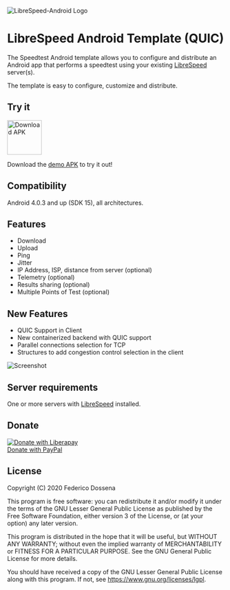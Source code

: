 ![LibreSpeed-Android Logo](https://github.com/adolfintel/speedtest-android/blob/master/.github/Readme-Logo.png?raw=true)
 
# LibreSpeed Android Template (QUIC)
The Speedtest Android template allows you to configure and distribute an Android app that performs a speedtest using your existing [LibreSpeed](https://github.com/librespeed/speedtest) server(s).

The template is easy to configure, customize and distribute.

## Try it

[<img src="https://upload.wikimedia.org/wikipedia/commons/a/a0/APK_format_icon.png" alt="Download APK" height="80">](https://github.com/Nevby/speedTest/blob/master/speedTest-prototype.apk)

Download the [demo APK](https://github.com/Nevby/speedTest/blob/master/speedTest-prototype.apk) to try it out!

## Compatibility
Android 4.0.3 and up (SDK 15), all architectures.

## Features
* Download
* Upload
* Ping
* Jitter
* IP Address, ISP, distance from server (optional)
* Telemetry (optional)
* Results sharing (optional)
* Multiple Points of Test (optional)

## New Features
* QUIC Support in Client
* New containerized backend with QUIC support 
* Parallel connections selection for TCP
* Structures to add congestion control selection in the client


![Screenshot](https://github.com/Nevby/speedtest/?raw=true)

## Server requirements
One or more servers with [LibreSpeed](https://github.com/librespeed/speedtest) installed.

## Donate
[![Donate with Liberapay](https://liberapay.com/assets/widgets/donate.svg)](https://liberapay.com/fdossena/donate)  
[Donate with PayPal](https://www.paypal.me/sineisochronic)  

## License
Copyright (C) 2020 Federico Dossena

This program is free software: you can redistribute it and/or modify
it under the terms of the GNU Lesser General Public License as published by
the Free Software Foundation, either version 3 of the License, or
(at your option) any later version.

This program is distributed in the hope that it will be useful,
but WITHOUT ANY WARRANTY; without even the implied warranty of
MERCHANTABILITY or FITNESS FOR A PARTICULAR PURPOSE.  See the
GNU General Public License for more details.

You should have received a copy of the GNU Lesser General Public License
along with this program.  If not, see <https://www.gnu.org/licenses/lgpl>.
